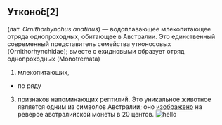 ## Утконо́с[2] 
(лат. *Ornithorhynchus anatinus*) — водоплавающее млекопитающее отряда однопроходных, обитающее в Австралии. Это единственный современный представитель семейства утконосовых (Ornithorhynchidae); вместе с ехидновыми образует отряд однопроходных (Monotremata) 
1. млекопитающих,
+  по ряду
3. признаков напоминающих рептилий. Это уникальное животное является одним из символов Австралии; оно [изображено](https://ru.wikipedia.org/wiki/Утконос) на реверсе австралийской монеты в 20 центов.
![hello](https://ru.wikipedia.org/wiki/Утконос#/media/Файл:Platypus.jpg)
